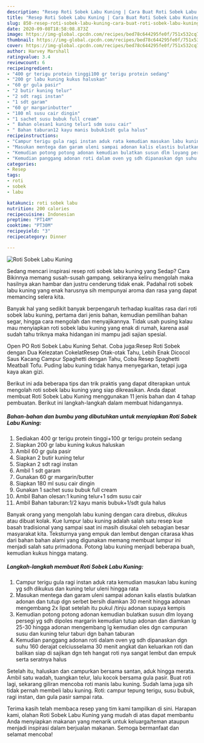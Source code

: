 ```yaml
---
description: "Resep Roti Sobek Labu Kuning | Cara Buat Roti Sobek Labu Kuning Yang Sempurna"
title: "Resep Roti Sobek Labu Kuning | Cara Buat Roti Sobek Labu Kuning Yang Sempurna"
slug: 850-resep-roti-sobek-labu-kuning-cara-buat-roti-sobek-labu-kuning-yang-sempurna
date: 2020-09-08T18:58:08.873Z
image: https://img-global.cpcdn.com/recipes/bed78c644295fe0f/751x532cq70/roti-sobek-labu-kuning-foto-resep-utama.jpg
thumbnail: https://img-global.cpcdn.com/recipes/bed78c644295fe0f/751x532cq70/roti-sobek-labu-kuning-foto-resep-utama.jpg
cover: https://img-global.cpcdn.com/recipes/bed78c644295fe0f/751x532cq70/roti-sobek-labu-kuning-foto-resep-utama.jpg
author: Harvey Marshall
ratingvalue: 3.4
reviewcount: 6
recipeingredient:
- "400 gr terigu protein tinggi100 gr terigu protein sedang"
- "200 gr labu kuning kukus haluskan"
- "60 gr gula pasir"
- "2 butir kuning telur"
- "2 sdt ragi instan"
- "1 sdt garam"
- "60 gr margarinbutter"
- "180 ml susu cair dingin"
- "1 sachet susu bubuk full cream"
- " Bahan olesan1 kuning telur1 sdm susu cair"
- " Bahan taburan12 kayu manis bubuk1sdt gula halus"
recipeinstructions:
- "Campur terigu gula ragi instan aduk rata kemudian masukan labu kuning yg sdh dikukus dan kuning telur uleni hingga rata"
- "Masukan mentega dan garam uleni sampai adonan kalis elastis bulatkan adonan dan tutup dgn serbet bersih diamkan 30 menit hingga adonan mengembang 2x lipat setelah itu pukul /tinju adonan supaya kempis"
- "Kemudian potong potong adonan kemudian bulatkan susun dlm loyang persegi yg sdh dipoles margarin kemudian tutup adonan dan diamkan lg 25-30 hingga adonan mengembang lg kemudian oles dgn campuran susu dan kuning telur taburi dgn bahan taburan"
- "Kemudian panggang adonan roti dalam oven yg sdh dipanaskan dgn suhu 160 derajat celciusselama 30 menit angkat dan keluarkan roti dan balikan siap di sajikan dgn teh hangat roti nya sangat lembut dan empuk serta seratnya halus"
categories:
- Resep
tags:
- roti
- sobek
- labu

katakunci: roti sobek labu 
nutrition: 200 calories
recipecuisine: Indonesian
preptime: "PT14M"
cooktime: "PT30M"
recipeyield: "3"
recipecategory: Dinner

---
```



![Roti Sobek Labu Kuning](https://img-global.cpcdn.com/recipes/bed78c644295fe0f/751x532cq70/roti-sobek-labu-kuning-foto-resep-utama.jpg)

Sedang mencari inspirasi resep roti sobek labu kuning yang Sedap? Cara Bikinnya memang susah-susah gampang. sekiranya keliru mengolah maka hasilnya akan hambar dan justru cenderung tidak enak. Padahal roti sobek labu kuning yang enak harusnya sih mempunyai aroma dan rasa yang dapat memancing selera kita.

Banyak hal yang sedikit banyak berpengaruh terhadap kualitas rasa dari roti sobek labu kuning, pertama dari jenis bahan, kemudian pemilihan bahan segar, hingga cara mengolah dan menyajikannya. Tidak usah pusing kalau mau menyiapkan roti sobek labu kuning yang enak di rumah, karena asal sudah tahu triknya maka hidangan ini mampu jadi sajian spesial.

Open PO Roti Sobek Labu Kuning Sehat. Coba juga:Resep Roti Sobek dengan Dua Kelezatan CokelatResep Otak-otak Tahu, Lebih Enak Dicocol Saus Kacang Campur Spaghetti dengan Tahu, Coba Resep Spaghetti Meatball Tofu. Puding labu kuning tidak hanya menyegarkan, tetapi juga kaya akan gizi.


Berikut ini ada beberapa tips dan trik praktis yang dapat diterapkan untuk mengolah roti sobek labu kuning yang siap dikreasikan. Anda dapat membuat Roti Sobek Labu Kuning menggunakan 11 jenis bahan dan 4 tahap pembuatan. Berikut ini langkah-langkah dalam membuat hidangannya.

<!--inarticleads1-->

##### Bahan-bahan dan bumbu yang dibutuhkan untuk menyiapkan Roti Sobek Labu Kuning:

1. Sediakan 400 gr terigu protein tinggi+100 gr terigu protein sedang
1. Siapkan 200 gr labu kuning kukus haluskan
1. Ambil 60 gr gula pasir
1. Siapkan 2 butir kuning telur
1. Siapkan 2 sdt ragi instan
1. Ambil 1 sdt garam
1. Gunakan 60 gr margarin/butter
1. Siapkan 180 ml susu cair dingin
1. Gunakan 1 sachet susu bubuk full cream
1. Ambil  Bahan olesan:1 kuning telur+1 sdm susu cair
1. Ambil  Bahan taburan:1/2 kayu manis bubuk+1/sdt gula halus


Banyak orang yang mengolah labu kuning dengan cara direbus, dikukus atau dibuat kolak. Kue lumpur labu kuning adalah salah satu resep kue basah tradisional yang sampai saat ini masih disukai oleh sebagian besar masyarakat kita. Teksturnya yang empuk dan lembut dengan citarasa khas dari bahan bahan alami yang digunakan memang membuat lumpur ini menjadi salah satu primadona. Potong labu kuning menjadi beberapa buah, kemudian kukus hingga matang. 

<!--inarticleads2-->

##### Langkah-langkah membuat Roti Sobek Labu Kuning:

1. Campur terigu gula ragi instan aduk rata kemudian masukan labu kuning yg sdh dikukus dan kuning telur uleni hingga rata
1. Masukan mentega dan garam uleni sampai adonan kalis elastis bulatkan adonan dan tutup dgn serbet bersih diamkan 30 menit hingga adonan mengembang 2x lipat setelah itu pukul /tinju adonan supaya kempis
1. Kemudian potong potong adonan kemudian bulatkan susun dlm loyang persegi yg sdh dipoles margarin kemudian tutup adonan dan diamkan lg 25-30 hingga adonan mengembang lg kemudian oles dgn campuran susu dan kuning telur taburi dgn bahan taburan
1. Kemudian panggang adonan roti dalam oven yg sdh dipanaskan dgn suhu 160 derajat celciusselama 30 menit angkat dan keluarkan roti dan balikan siap di sajikan dgn teh hangat roti nya sangat lembut dan empuk serta seratnya halus


Setelah itu, haluskan dan campurkan bersama santan, aduk hingga merata. Ambil satu wadah, tuangkan telur, lalu kocok bersama gula pasir. Buat roti lagi, sekarang giliran mencoba roti manis labu kuning. Sudah lama juga sih tidak pernah membeli labu kuning. Roti: campur tepung terigu, susu bubuk, ragi instan, dan gula pasir sampai rata. 

Terima kasih telah membaca resep yang tim kami tampilkan di sini. Harapan kami, olahan Roti Sobek Labu Kuning yang mudah di atas dapat membantu Anda menyiapkan makanan yang menarik untuk keluarga/teman ataupun menjadi inspirasi dalam berjualan makanan. Semoga bermanfaat dan selamat mencoba!
